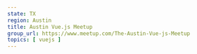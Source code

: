```yaml
---
state: TX
region: Austin
title: Austin Vue.js Meetup
group_url: https://www.meetup.com/The-Austin-Vue-js-Meetup
topics: [ vuejs ]
---
```

